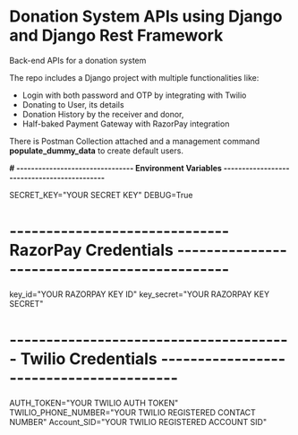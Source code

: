 # Donation System APIs using Django and Django Rest Framework
Back-end APIs for a donation system

The repo includes a Django project with multiple functionalities like:
 - Login with both password and OTP by integrating with Twilio
 - Donating to User, its details
 - Donation History by the receiver and donor,
 - Half-baked Payment Gateway with RazorPay integration

There is Postman Collection attached and a management command **populate_dummy_data** to create default users.

**# -------------------------------- Environment Variables --------------------------------------------**

SECRET_KEY="YOUR SECRET KEY"
DEBUG=True


# ------------------------------ RazorPay Credentials ---------------------------------------------
key_id="YOUR RAZORPAY KEY ID"
key_secret="YOUR RAZORPAY KEY SECRET"

# --------------------------------------- Twilio Credentials ----------------------------------------
AUTH_TOKEN="YOUR TWILIO AUTH TOKEN"
TWILIO_PHONE_NUMBER="YOUR TWILIO REGISTERED CONTACT NUMBER"
Account_SID="YOUR TWILIO REGISTERED ACCOUNT SID"
